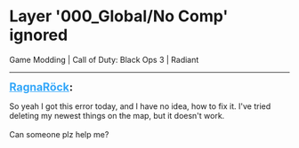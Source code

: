 # Layer '000_Global/No Comp' ignored
Game Modding | Call of Duty: Black Ops 3 | Radiant

---
<strong style="font-size: 1.4em;"><span style="text-decoration: underline;text-decoration-color: #34a7f9;"><span style="color:#34a7f9;">RagnaRöck</span></span>:</strong>

<p>So yeah I got this error today, and I have no idea, how to fix it. I&#39;ve tried deleting my newest things on the map, but it doesn&#39;t work.<br /><br />Can someone plz help me?</p>
